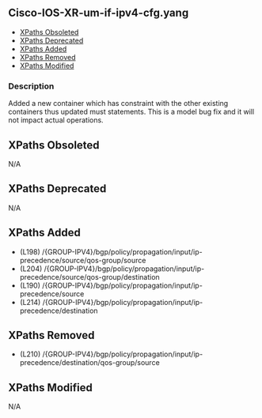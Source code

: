 ## Cisco-IOS-XR-um-if-ipv4-cfg.yang

- [XPaths Obsoleted](#xpaths-obsoleted)
- [XPaths Deprecated](#xpaths-deprecated)
- [XPaths Added](#xpaths-added)
- [XPaths Removed](#xpaths-removed)
- [XPaths Modified](#xpaths-modified)

### Description

Added a new container which has constraint with the other existing containers thus updated must statements. This is a model bug fix and it will not impact actual operations.

## XPaths Obsoleted

N/A

## XPaths Deprecated

N/A

## XPaths Added

- (L198)	/{GROUP-IPV4}/bgp/policy/propagation/input/ip-precedence/source/qos-group/source
- (L204)	/{GROUP-IPV4}/bgp/policy/propagation/input/ip-precedence/source/qos-group/destination
- (L190)	/{GROUP-IPV4}/bgp/policy/propagation/input/ip-precedence/source
- (L214)	/{GROUP-IPV4}/bgp/policy/propagation/input/ip-precedence/destination

## XPaths Removed

- (L210)	/{GROUP-IPV4}/bgp/policy/propagation/input/ip-precedence/destination/qos-group/source

## XPaths Modified

N/A

